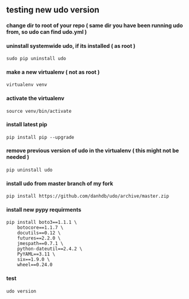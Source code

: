 ## testing new udo version

#### change dir to root of your repo ( same dir you have been running udo from, so udo can find udo.yml )

#### uninstall systemwide udo, if its installed ( as root )
    sudo pip uninstall udo

#### make a new virtualenv ( not as root )
    virtualenv venv

#### activate the virtualenv
    source venv/bin/activate

#### install latest pip
    pip install pip --upgrade

#### remove previous version of udo in the virtualenv ( this might not be needed )
    pip uninstall udo

#### install udo from master branch of my fork
    pip install https://github.com/danhdb/udo/archive/master.zip

#### install new pypy requirments
    pip install boto3==1.1.1 \
        botocore==1.1.7 \
        docutils==0.12 \
        futures==2.2.0 \
        jmespath==0.7.1 \
        python-dateutil==2.4.2 \
        PyYAML==3.11 \
        six==1.9.0 \
        wheel==0.24.0

#### test
    udo version
